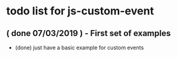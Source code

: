 # todo list for js-custom-event

## ( done 07/03/2019 ) - First set of examples
* (done) just have a basic example for custom events